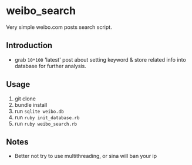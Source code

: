 # weibo_search
Very simple weibo.com posts search script.
## Introduction
* grab `10*100` 'latest' post about setting keyword & store related info into database for further analysis.
## Usage
1. git clone
2. bundle install
3. run `sqlite weibo.db`
4. run `ruby init_database.rb`
5. run `ruby weibo_search.rb`
## Notes
* Better not try to use multithreading, or sina will ban your ip

